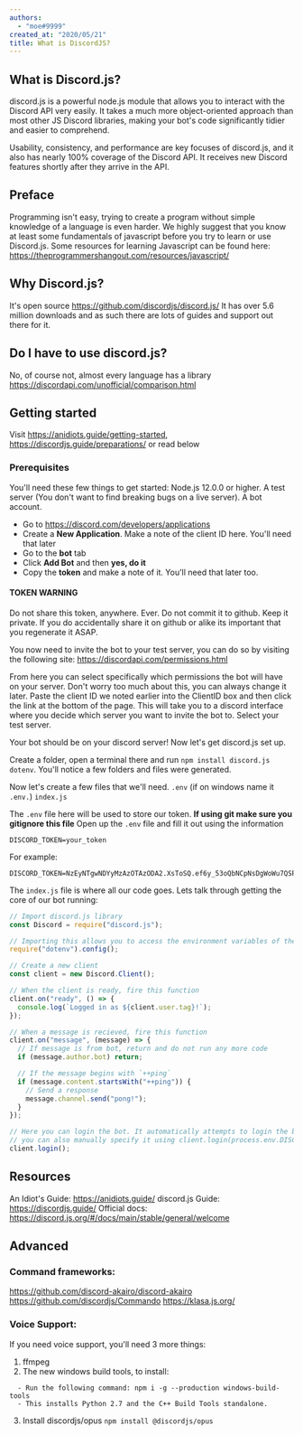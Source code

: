 ```yaml
---
authors:
  - "moe#9999"
created_at: "2020/05/21"
title: What is DiscordJS?
---
```


## What is Discord.js?

discord.js is a powerful node.js module that allows you to interact with the Discord API very easily. It takes a much more object-oriented approach than most other JS Discord libraries, making your bot's code significantly tidier and easier to comprehend.

Usability, consistency, and performance are key focuses of discord.js, and it also has nearly 100% coverage of the Discord API. It receives new Discord features shortly after they arrive in the API.

## Preface

Programming isn't easy, trying to create a program without simple knowledge of a language is even harder. We highly suggest that you know at least some fundamentals of javascript before you try to learn or use Discord.js.
Some resources for learning Javascript can be found here: <https://theprogrammershangout.com/resources/javascript/>

## Why Discord.js?

It's open source <https://github.com/discordjs/discord.js/>
It has over 5.6 million downloads and as such there are lots of guides and support out there for it.

## Do I have to use discord.js?

No, of course not, almost every language has a library <https://discordapi.com/unofficial/comparison.html>

## Getting started

Visit <https://anidiots.guide/getting-started>, <https://discordjs.guide/preparations/> or read below

### Prerequisites

You'll need these few things to get started:
Node.js 12.0.0 or higher.
A test server (You don't want to find breaking bugs on a live server).
A bot account.

- Go to https://discord.com/developers/applications
- Create a **New Application**. Make a note of the client ID here. You'll need that later
- Go to the **bot** tab
- Click **Add Bot** and then **yes, do it**
- Copy the **token** and make a note of it. You'll need that later too.

#### TOKEN WARNING

Do not share this token, anywhere. Ever. Do not commit it to github. Keep it private.
If you do accidentally share it on github or alike its important that you regenerate it ASAP.

You now need to invite the bot to your test server, you can do so by visiting the following site:
<https://discordapi.com/permissions.html>

From here you can select specifically which permissions the bot will have on your server. Don't worry too much about this, you can always change it later.
Paste the client ID we noted earlier into the ClientID box and then click the link at the bottom of the page.
This will take you to a discord interface where you decide which server you want to invite the bot to. Select your test server.

Your bot should be on your discord server! Now let's get discord.js set up.

Create a folder, open a terminal there and run `npm install discord.js dotenv`. You'll notice a few folders and files were generated.

Now let's create a few files that we'll need.
`.env` (if on windows name it `.env.`)
`index.js`

The `.env` file here will be used to store our token. **If using git make sure you gitignore this file**
Open up the `.env` file and fill it out using the information

```env
DISCORD_TOKEN=your_token
```

For example:

```env
DISCORD_TOKEN=NzEyNTgwNDYyMzAzOTAzODA2.XsToSQ.ef6y_53oQbNCpNsDgWoWu7QSPU4
```

The `index.js` file is where all our code goes.
Lets talk through getting the core of our bot running:

```js
// Import discord.js library
const Discord = require("discord.js");

// Importing this allows you to access the environment variables of the running node process
require("dotenv").config();

// Create a new client
const client = new Discord.Client();

// When the client is ready, fire this function
client.on("ready", () => {
  console.log(`Logged in as ${client.user.tag}!`);
});

// When a message is recieved, fire this function
client.on("message", (message) => {
  // If message is from bot, return and do not run any more code
  if (message.author.bot) return;

  // If the message begins with `++ping`
  if (message.content.startsWith("++ping")) {
    // Send a response
    message.channel.send("pong!");
  }
});

// Here you can login the bot. It automatically attempts to login the bot with the environment variable you set for your bot token (DISCORD_TOKEN)
// you can also manually specify it using client.login(process.env.DISCORD_TOKEN);
client.login();
```

## Resources

An Idiot's Guide: <https://anidiots.guide/>
discord.js Guide: <https://discordjs.guide/>
Official docs: <https://discord.js.org/#/docs/main/stable/general/welcome>

## Advanced

### Command frameworks:

<https://github.com/discord-akairo/discord-akairo>
<https://github.com/discordjs/Commando>
<https://klasa.js.org/>

### Voice Support:

If you need voice support, you'll need 3 more things:

1. ffmpeg
2. The new windows build tools, to install:

```- Open an ADMIN command prompt, or PowerShell
  - Run the following command: npm i -g --production windows-build-tools
  - This installs Python 2.7 and the C++ Build Tools standalone.
```

3.  Install discordjs/opus `npm install @discordjs/opus`
